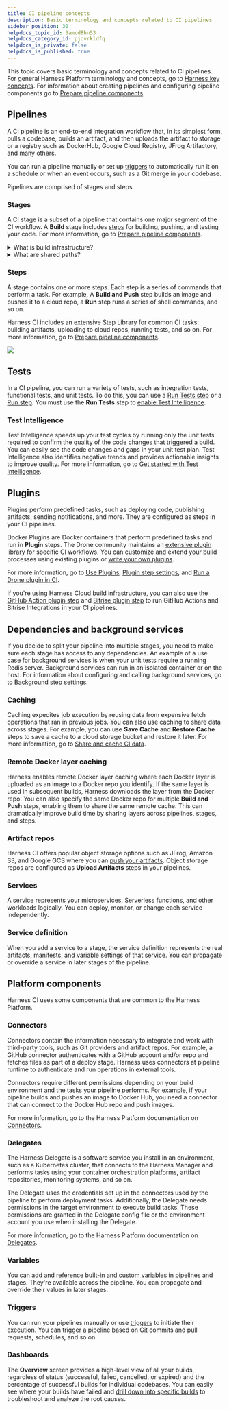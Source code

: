 ```yaml
---
title: CI pipeline concepts
description: Basic terminology and concepts related to CI pipelines
sidebar_position: 30
helpdocs_topic_id: 3amcd8hn53
helpdocs_category_id: pjovrkldfq
helpdocs_is_private: false
helpdocs_is_published: true
---
```


This topic covers basic terminology and concepts related to CI pipelines. For general Harness Platform terminology and concepts, go to [Harness key concepts](../../getting-started/learn-harness-key-concepts.md). For information about creating pipelines and configuring pipeline components go to [Prepare pipeline components](../use-ci/prep-ci-pipeline-components.md).

## Pipelines

A CI pipeline is an end-to-end integration workflow that, in its simplest form, pulls a codebase, builds an artifact, and then uploads the artifact to storage or a registry such as DockerHub, Google Cloud Registry, JFrog Artifactory, and many others.

You can run a pipeline manually or set up [triggers](#triggers) to automatically run it on a schedule or when an event occurs, such as a Git merge in your codebase.

Pipelines are comprised of stages and steps.

### Stages

A CI stage is a subset of a pipeline that contains one major segment of the CI workflow. A **Build** stage includes [steps](#steps) for building, pushing, and testing your code. For more information, go to [Prepare pipeline components](../use-ci/prep-ci-pipeline-components.md).

<details>
<summary>What is build infrastructure?</summary>

All stages have an infrastructure definition, which represents the build infrastructure used by a CI pipeline: the target clusters, hosts, and so on. Build infrastructure components and specifications depend on the build infrastructure you choose. For more information, go to [Which build infrastructure is right for me?](../use-ci/set-up-build-infrastructure/which-build-infrastructure-is-right-for-me.md).

</details>

<details>
<summary>What are shared paths?</summary>

You can use **Shared Paths** in a stage to [share data across steps](../use-ci/caching-ci-data/share-ci-data-across-steps-and-stages.md) or customize cache paths for [Cache Intelligence](../use-ci/caching-ci-data/cache-intelligence.md).

When a pipeline runs, it creates a temporary volume called a *workspace*. During initialization, the stage clones your codebase to the root of the workspace. Then, the steps in the stage run inside the root. The workspace is the current working directory for each step in the stage. The workspace persists for the lifetime of the stage and enables steps in that stage to communicate and share state information. The default shared working directory for a stage is `/harness`. The workspace is destroyed when the stage ends.

Individual steps can communicate and share state using the workspace filesystem. The workspace is a volume, so filesystem changes persist throughout the stage lifetime. If you need to share additional volumes, you can add **Shared Paths**. Paths must begin with a forward slash, such as `/vol`. <!-- resolves as `/vol/harness`? -->

For example, the maven `m2` repo is stored in `/root/.m2` by default. If your Build stage uses Maven, you can specify `/root/.m2` as a **Shared Path** so that all steps in that stage can access that directory.

</details>

### Steps

A stage contains one or more steps. Each step is a series of commands that perform a task. For example, A **Build and Push** step builds an image and pushes it to a cloud repo, a **Run** step runs a series of shell commands, and so on.

Harness CI includes an extensive Step Library for common CI tasks: building artifacts, uploading to cloud repos, running tests, and so on. For more information, go to [Prepare pipeline components](../use-ci/prep-ci-pipeline-components.md).

![](./static/ci-pipeline-basics-510.png)

## Tests

In a CI pipeline, you can run a variety of tests, such as integration tests, functional tests, and unit tests. To do this, you can use a [Run Tests step](../use-ci/set-up-test-intelligence/configure-run-tests-step-settings.md) or a [Run step](../use-ci/run-ci-scripts/run-a-script-in-a-ci-stage.md). You must use the **Run Tests** step to [enable Test Intelligence](../use-ci/set-up-test-intelligence/set-up-test-intelligence.md).

### Test Intelligence

Test Intelligence speeds up your test cycles by running only the unit tests required to confirm the quality of the code changes that triggered a build. You can easily see the code changes and gaps in your unit test plan. Test Intelligence also identifies negative trends and provides actionable insights to improve quality. For more information, go to [Get started with Test Intelligence](test-intelligence-concepts.md).

## Plugins

Plugins perform predefined tasks, such as deploying code, publishing artifacts, sending notifications, and more. They are configured as steps in your CI pipelines.

Docker Plugins are Docker containers that perform predefined tasks and run in **Plugin** steps. The Drone community maintains an [extensive plugin library](https://plugins.drone.io/) for specific CI workflows. You can customize and extend your build processes using existing plugins or [write your own plugins](https://harness.io/blog/continuous-integration/write-first-plugin-for-cie/).

For more information, go to [Use Plugins](/docs/category/use-plugins/), [Plugin step settings](../use-ci/use-drone-plugins/plugin-step-settings-reference.md), and [Run a Drone plugin in CI](../use-ci/use-drone-plugins/run-a-drone-plugin-in-ci.md).

If you're using Harness Cloud build infrastructure, you can also use the [GitHub Action plugin step](../use-ci/use-drone-plugins/ci-github-action-step.md) and [Bitrise plugin step](../use-ci/use-drone-plugins/ci-bitrise-plugin.md) to run GitHub Actions and Bitrise Integrations in your CI pipelines.

## Dependencies and background services

If you decide to split your pipeline into multiple stages, you need to make sure each stage has access to any dependencies. An example of a use case for background services is when your unit tests require a running Redis server. Background services can run in an isolated container or on the host. For information about configuring and calling background services, go to [Background step settings](../use-ci/manage-dependencies/background-step-settings.md).

### Caching

Caching expedites job execution by reusing data from expensive fetch operations that ran in previous jobs. You can also use caching to share data across stages. For example, you can use **Save Cache** and **Restore Cache** steps to save a cache to a cloud storage bucket and restore it later. For more information, go to [Share and cache CI data](/docs/category/share-and-cache-ci-data).

### Remote Docker layer caching

Harness enables remote Docker layer caching where each Docker layer is uploaded as an image to a Docker repo you identify. If the same layer is used in subsequent builds, Harness downloads the layer from the Docker repo. You can also specify the same Docker repo for multiple **Build and Push** steps, enabling them to share the same remote cache. This can dramatically improve build time by sharing layers across pipelines, stages, and steps.

### Artifact repos

Harness CI offers popular object storage options such as JFrog, Amazon S3, and Google GCS where you can [push your artifacts](/docs/category/build-and-upload-artifacts). Object storage repos are configured as **Upload Artifacts** steps in your pipelines.

### Services

A service represents your microservices, Serverless functions, and other workloads logically. You can deploy, monitor, or change each service independently.

### Service definition

When you add a service to a stage, the service definition represents the real artifacts, manifests, and variable settings of that service. You can propagate or override a service in later stages of the pipeline.

## Platform components

Harness CI uses some components that are common to the Harness Platform.

### Connectors

Connectors contain the information necessary to integrate and work with third-party tools, such as Git providers and artifact repos. For example, a GitHub connector authenticates with a GitHub account and/or repo and fetches files as part of a deploy stage. Harness uses connectors at pipeline runtime to authenticate and run operations in external tools.

Connectors require different permissions depending on your build environment and the tasks your pipeline performs. For example, if your pipeline builds and pushes an image to Docker Hub, you need a connector that can connect to the Docker Hub repo and push images.

For more information, go to the Harness Platform documentation on [Connectors](https://developer.harness.io/docs/category/connectors).

### Delegates

The Harness Delegate is a software service you install in an environment, such as a Kubernetes cluster, that connects to the Harness Manager and performs tasks using your container orchestration platforms, artifact repositories, monitoring systems, and so on.

The Delegate uses the credentials set up in the connectors used by the pipeline to perform deployment tasks. Additionally, the Delegate needs permissions in the target environment to execute build tasks. These permissions are granted in the Delegate config file or the environment account you use when installing the Delegate.

For more information, go to the Harness Platform documentation on [Delegates](/docs/category/delegates).

### Variables

You can add and reference [built-in and custom variables](/docs/category/variables-and-expressions) in pipelines and stages. They're available across the pipeline. You can propagate and override their values in later stages.

### Triggers

You can run your pipelines manually or use [triggers](/docs/category/triggers) to initiate their execution. You can trigger a pipeline based on Git commits and pull requests, schedules, and so on.

### Dashboards

The **Overview** screen provides a high-level view of all your builds, regardless of status (successful, failed, cancelled, or expired) and the percentage of successful builds for individual codebases. You can easily see where your builds have failed and [drill down into specific builds](../use-ci/view-your-builds/viewing-builds.md) to troubleshoot and analyze the root causes.
